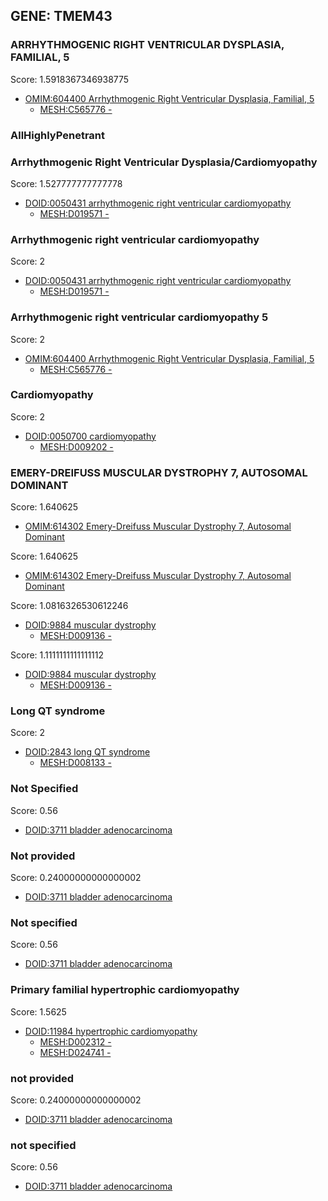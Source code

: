 
## GENE: TMEM43

### ARRHYTHMOGENIC RIGHT VENTRICULAR DYSPLASIA, FAMILIAL, 5

Score: 1.5918367346938775

 * [OMIM:604400 Arrhythmogenic Right Ventricular Dysplasia, Familial, 5](http://beta.monarchinitiative.org/disease/OMIM:604400)
    * [MESH:C565776 -](http://beta.monarchinitiative.org/disease/MESH:C565776)

### AllHighlyPenetrant

### Arrhythmogenic Right Ventricular Dysplasia/Cardiomyopathy

Score: 1.527777777777778

 * [DOID:0050431 arrhythmogenic right ventricular cardiomyopathy](http://beta.monarchinitiative.org/disease/DOID:0050431)
    * [MESH:D019571 -](http://beta.monarchinitiative.org/disease/MESH:D019571)

### Arrhythmogenic right ventricular cardiomyopathy

Score: 2

 * [DOID:0050431 arrhythmogenic right ventricular cardiomyopathy](http://beta.monarchinitiative.org/disease/DOID:0050431)
    * [MESH:D019571 -](http://beta.monarchinitiative.org/disease/MESH:D019571)

### Arrhythmogenic right ventricular cardiomyopathy 5

Score: 2

 * [OMIM:604400 Arrhythmogenic Right Ventricular Dysplasia, Familial, 5](http://beta.monarchinitiative.org/disease/OMIM:604400)
    * [MESH:C565776 -](http://beta.monarchinitiative.org/disease/MESH:C565776)

### Cardiomyopathy

Score: 2

 * [DOID:0050700 cardiomyopathy](http://beta.monarchinitiative.org/disease/DOID:0050700)
    * [MESH:D009202 -](http://beta.monarchinitiative.org/disease/MESH:D009202)

### EMERY-DREIFUSS MUSCULAR DYSTROPHY 7, AUTOSOMAL DOMINANT

Score: 1.640625

 * [OMIM:614302 Emery-Dreifuss Muscular Dystrophy 7, Autosomal Dominant](http://beta.monarchinitiative.org/disease/OMIM:614302)

Score: 1.640625

 * [OMIM:614302 Emery-Dreifuss Muscular Dystrophy 7, Autosomal Dominant](http://beta.monarchinitiative.org/disease/OMIM:614302)

Score: 1.0816326530612246

 * [DOID:9884 muscular dystrophy](http://beta.monarchinitiative.org/disease/DOID:9884)
    * [MESH:D009136 -](http://beta.monarchinitiative.org/disease/MESH:D009136)

Score: 1.1111111111111112

 * [DOID:9884 muscular dystrophy](http://beta.monarchinitiative.org/disease/DOID:9884)
    * [MESH:D009136 -](http://beta.monarchinitiative.org/disease/MESH:D009136)

### Long QT syndrome

Score: 2

 * [DOID:2843 long QT syndrome](http://beta.monarchinitiative.org/disease/DOID:2843)
    * [MESH:D008133 -](http://beta.monarchinitiative.org/disease/MESH:D008133)

### Not Specified

Score: 0.56

 * [DOID:3711 bladder adenocarcinoma](http://beta.monarchinitiative.org/disease/DOID:3711)

### Not provided

Score: 0.24000000000000002

 * [DOID:3711 bladder adenocarcinoma](http://beta.monarchinitiative.org/disease/DOID:3711)

### Not specified

Score: 0.56

 * [DOID:3711 bladder adenocarcinoma](http://beta.monarchinitiative.org/disease/DOID:3711)

### Primary familial hypertrophic cardiomyopathy

Score: 1.5625

 * [DOID:11984 hypertrophic cardiomyopathy](http://beta.monarchinitiative.org/disease/DOID:11984)
    * [MESH:D002312 -](http://beta.monarchinitiative.org/disease/MESH:D002312)
    * [MESH:D024741 -](http://beta.monarchinitiative.org/disease/MESH:D024741)

### not provided

Score: 0.24000000000000002

 * [DOID:3711 bladder adenocarcinoma](http://beta.monarchinitiative.org/disease/DOID:3711)

### not specified

Score: 0.56

 * [DOID:3711 bladder adenocarcinoma](http://beta.monarchinitiative.org/disease/DOID:3711)
